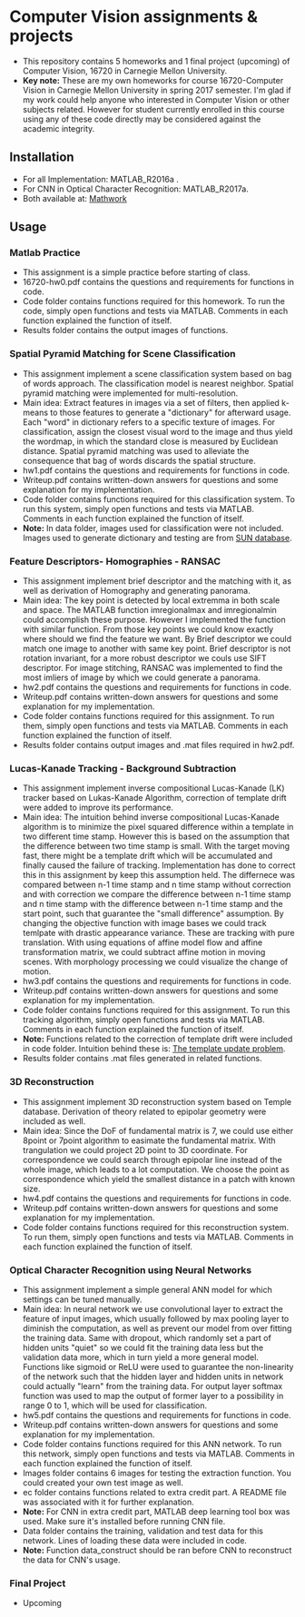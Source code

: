 # Computer Vision assignments & projects
* This repository contains 5 homeworks and 1 final project (upcoming) of Computer Vision, 16720 in Carnegie Mellon University.
* **Key note:** These are my own homeworks for course 16720-Computer Vision in Carnegie Mellon University in spring 2017 semester. I'm glad if my work could help anyone who interested in Computer Vision or other subjects related. However for student currently enrolled in this course using any of these code directly may be considered against the academic integrity.

## Installation
* For all Implementation: MATLAB_R2016a .
* For CNN in Optical Character Recognition: MATLAB_R2017a.
* Both available at: [Mathwork](https://www.mathworks.com/programs/trials/trial_request.html?ref=ggl&s_eid=ppc_29850095842&q=matlab)

## Usage

### Matlab Practice
* This assignment is a simple practice before starting of class.
* 16720-hw0.pdf contains the questions and requirements for functions in code.
* Code folder contains functions required for this homework. To run the code, simply open functions and tests via MATLAB. Comments in each function explained the function of itself.
* Results folder contains the output images of functions.

### Spatial Pyramid Matching for Scene Classification
* This assignment implement a scene classification system based on bag of words approach. The classification model is nearest neighbor. Spatial pyramid matching were implemented for multi-resolution.
* Main idea: Extract features in images via a set of filters, then applied k-means to those features to generate a "dictionary" for afterward usage. Each "word" in dictionary refers to a specific texture of images. For classification, assign the closest visual word to the image and thus yield the wordmap, in which the standard close is measured by Euclidean distance. Spatial pyramid matching was used to alleviate the consequence that bag of words discards the spatial structure.
* hw1.pdf contains the questions and requirements for functions in code.
* Writeup.pdf contains written-down answers for questions and some explanation for my implementation.
* Code folder contains functions required for this classification system. To run this system, simply open functions and tests via MATLAB. Comments in each function explained the function of itself.
* **Note:** In data folder, images used for classification were not included. Images used to generate dictionary and testing are from [SUN database](http://groups.csail.mit.edu/vision/SUN/).

### Feature Descriptors- Homographies - RANSAC
* This assignment implement brief descriptor and the matching with it, as well as derivation of Homography and generating panorama.
* Main idea: The key point is detected by local extremma in both scale and space. The MATLAB function imregionalmax and imregionalmin could accomplish these purpose. However I implemented the function with similar function. From those key points we could know exactly where should we find the feature we want. By Brief descriptor we could match one image to another with same key point. Brief descriptor is not rotation invariant, for a more robust descriptor we couls use SIFT descriptor. For image stitching, RANSAC was implemented to find the most imliers of image by which we could generate a panorama.
* hw2.pdf contains the questions and requirements for functions in code.
* Writeup.pdf contains written-down answers for questions and some explanation for my implementation.
* Code folder contains functions required for this assignment. To run them, simply open functions and tests via MATLAB. Comments in each function explained the function of itself.
* Results folder contains output images and .mat files required in hw2.pdf.

### Lucas-Kanade Tracking - Background Subtraction
* This assignment implement inverse compositional Lucas-Kanade (LK) tracker based on Lukas-Kanade Algorithm, correction of template drift were added to improve its performance.
* Main idea: The intuition behind inverse compositional Lucas-Kanade algorithm is to minimize the pixel squared difference within a template in two different time stamp. However this is based on the assumption that the difference between two time stamp is small. With the target moving fast, there might be a template drift which will be accumulated and finally caused the failure of tracking. Implementation has done to correct this in this assignment by keep this assumption held. The differnece was compared between n-1 time stamp and n time stamp without correction and with correction we compare the difference between n-1 time stamp and n time stamp with the difference between n-1 time stamp and the start point, such that guarantee the "small difference" assumption. By changing the objective function with image bases we could track temlpate with drastic appearance variance. These are tracking with pure translation. With using equations of affine model flow and affine transformation matrix, we could subtract affine motion in moving scenes. With morphology processing we could visualize the change of motion.
* hw3.pdf contains the questions and requirements for functions in code.
* Writeup.pdf contains written-down answers for questions and some explanation for my implementation.
* Code folder contains functions required for this assignment. To run this tracking algorithm, simply open functions and tests via MATLAB. Comments in each function explained the function of itself. 
* **Note:** Functions related to the correction of template drift were included in code folder. Intuition behind these is: [The template update problem](http://citeseerx.ist.psu.edu/viewdoc/download?doi=10.1.1.2.6015&rep=rep1&type=pdf).
* Results folder contains .mat files generated in related functions.

### 3D Reconstruction
* This assignment implement 3D reconstruction system based on Temple database. Derivation of theory related to epipolar geometry were included as well.
* Main idea: Since the DoF of fundamental matrix is 7, we could use either 8point or 7point algorithm to easimate the fundamental matrix. With trangulation we could project 2D point to 3D coordinate. For correspondence we could search through epipolar line instead of the whole image, which leads to a lot computation. We choose the point as correspondence which yield the smallest distance in a patch with known size. 
* hw4.pdf contains the questions and requirements for functions in code.
* Writeup.pdf contains written-down answers for questions and some explanation for my implementation.
* Code folder contains functions required for this reconstruction system. To run them, simply open functions and tests via MATLAB. Comments in each function explained the function of itself.

### Optical Character Recognition using Neural Networks
* This assignment implement a simple general ANN model for which settings can be tuned manually.
* Main idea: In neural network we use convolutional layer to extract the feature of input images, which usually followed by max pooling layer to diminish the computation, as well as prevent our model from over fitting the training data. Same with dropout, which randomly set a part of hidden units "quiet" so we could fit the training data less but the validation data more, which in turn yield a more general model. Functions like sigmoid or ReLU were used to guarantee the non-linearity of the network such that the hidden layer and hidden units in network could actually "learn" from the training data. For output layer softmax function was used to map the output of former layer to a possibility in range 0 to 1, which will be used for classification.
* hw5.pdf contains the questions and requirements for functions in code.
* Writeup.pdf contains written-down answers for questions and some explanation for my implementation.
* Code folder contains functions required for this ANN network. To run this network, simply open functions and tests via MATLAB. Comments in each function explained the function of itself.
* Images folder contains 6 images for testing the extraction function. You could created your own test image as well.
* ec folder contains functions related to extra credit part. A README file was associated with it for further explanation.
* **Note:** For CNN in extra credit part, MATLAB deep learning tool box was used. Make sure it's installed before running CNN file.
* Data folder contains the training, validation and test data for this network. Lines of loading these data were included in code.
* **Note:** Function data_construct should be ran before CNN to reconstruct the data for CNN's usage. 
 

### Final Project
* Upcoming

